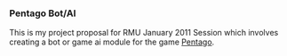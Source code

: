 ### Pentago Bot/AI

This is my project proposal for RMU January 2011 Session which involves creating
a bot or game ai module for the game [Pentago](http://en.wikipedia.org/wiki/Pentago).

